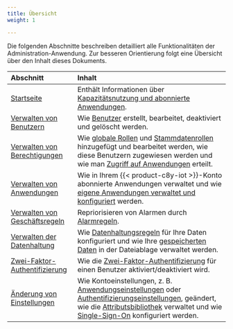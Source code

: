 ```yaml
---
title: Übersicht
weight: 1

---
```


Die folgenden Abschnitte beschreiben detailliert alle Funktionalitäten der Administration-Anwendung. Zur besseren Orientierung folgt eine Übersicht über den Inhalt dieses Dokuments.

|Abschnitt|Inhalt|
|:---|:---|
|[Startseite](#home-screen)|Enthält Informationen über [Kapazitätsnutzung und abonnierte Anwendungen](#home-screen).
|[Verwalten von Benutzern](#managing-users)|Wie [Benutzer](#creating-users) erstellt, bearbeitet, deaktiviert und gelöscht werden.
|[Verwalten von Berechtigungen](#managing-permissions)|Wie [globale Rollen](#global) und [Stammdatenrollen](#inventory) hinzugefügt und bearbeitet werden, wie diese Benutzern zugewiesen werden und wie man [Zugriff auf Anwendungen](#app-access) erteilt.
|[Verwalten von Anwendungen](#managing-applications)|Wie in Ihrem {{< product-c8y-iot >}}-Konto abonnierte Anwendungen verwaltet und wie [eigene Anwendungen verwaltet und konfiguriert](#managing-applications) werden.
|[Verwalten von Geschäftsregeln](#business-rules)|Repriorisieren von Alarmen durch [Alarmregeln](#reprio-alarms).
|[Verwalten der Datenhaltung](#data-retention)|Wie [Datenhaltungsregeln](#retention-rules) für Ihre Daten konfiguriert und wie Ihre [gespeicherten Daten](#files) in der Dateiablage verwaltet werden.
|[Zwei-Faktor-Authentifizierung](#tfa)|Wie die [Zwei-Faktor-Authentifizierung](#tfa) für einen Benutzer aktiviert/deaktiviert wird.
|[Änderung von Einstellungen](#changing-settings)|Wie Kontoeinstellungen, z. B. [Anwendungseinstellungen](#default-app) oder [Authentifizierungseinstellungen](#authentication), geändert, wie die [Attributsbibliothek](#properties) verwaltet und wie [Single-Sign-On](#single-sign-on) konfiguriert werden.
